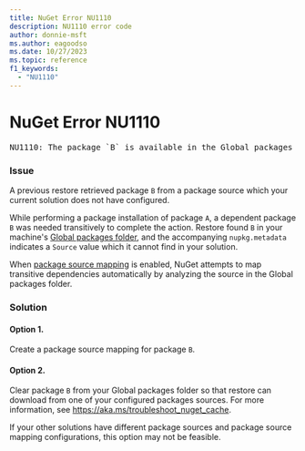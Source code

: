 ```yaml
---
title: NuGet Error NU1110
description: NU1110 error code
author: donnie-msft
ms.author: eagoodso
ms.date: 10/27/2023
ms.topic: reference
f1_keywords: 
  - "NU1110"
---
```


# NuGet Error NU1110

<pre>NU1110: The package `B` is available in the Global packages folder, but the source it came from `https://api.nuget.org/v3/index.json` is not one of this solution's configured sources.
</pre>

### Issue

A previous restore retrieved package `B` from a package source which your current solution does not have configured.

While performing a package installation of package `A`, a dependent package `B` was needed transitively to complete the action. Restore found `B` in your machine's [Global packages folder](https://aka.ms/troubleshoot_nuget_cache), and the accompanying `nupkg.metadata` indicates a `Source` value which it cannot find in your solution.

When [package source mapping](https://aka.ms/nuget-package-source-mapping) is enabled, NuGet attempts to map transitive dependencies automatically by analyzing the source in the Global packages folder. 

### Solution

#### Option 1. 
Create a package source mapping for package `B`.

#### Option 2.
Clear package `B` from your Global packages folder so that restore can download from one of your configured packages sources. For more information, see https://aka.ms/troubleshoot_nuget_cache.

If your other solutions have different package sources and package source mapping configurations, this option may not be feasible.
